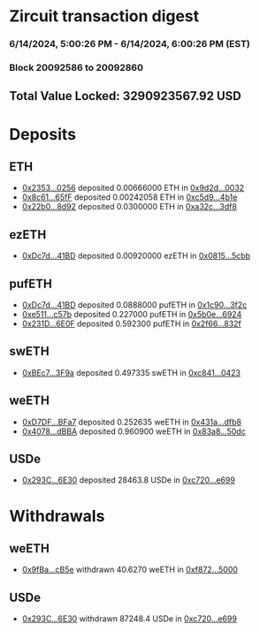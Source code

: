 # Zircuit transaction digest
### 6/14/2024, 5:00:26 PM - 6/14/2024, 6:00:26 PM (EST)
### Block 20092586 to 20092860

## Total Value Locked: 3290923567.92 USD

# Deposits
## ETH
- [0x2353...0256](https://etherscan.io/address/0x2353ce6f9eB22A3F17Ccb143860D8e8F6bab0256) deposited 0.00666000 ETH in [0x9d2d...0032](https://etherscan.io/tx/0x2353ce6f9eB22A3F17Ccb143860D8e8F6bab0256)
- [0x8c61...65fF](https://etherscan.io/address/0x8c61654875606FEC25BbE4A68d127283121765fF) deposited 0.00242058 ETH in [0xc5d9...4b1e](https://etherscan.io/tx/0x8c61654875606FEC25BbE4A68d127283121765fF)
- [0x22b0...8d92](https://etherscan.io/address/0x22b037E20208F9BA0D46d17FA306897ee0818d92) deposited 0.0300000 ETH in [0xa32c...3df8](https://etherscan.io/tx/0x22b037E20208F9BA0D46d17FA306897ee0818d92)
## ezETH
- [0xDc7d...41BD](https://etherscan.io/address/0xDc7dA0E674EeA0D14A050227deE9f5eE702C41BD) deposited 0.00920000 ezETH in [0x0815...5cbb](https://etherscan.io/tx/0xDc7dA0E674EeA0D14A050227deE9f5eE702C41BD)
## pufETH
- [0xDc7d...41BD](https://etherscan.io/address/0xDc7dA0E674EeA0D14A050227deE9f5eE702C41BD) deposited 0.0888000 pufETH in [0x1c90...3f2c](https://etherscan.io/tx/0xDc7dA0E674EeA0D14A050227deE9f5eE702C41BD)
- [0xe511...c57b](https://etherscan.io/address/0xe5119A356Eee274630360fDC0d9260B7508cc57b) deposited 0.227000 pufETH in [0x5b0e...6924](https://etherscan.io/tx/0xe5119A356Eee274630360fDC0d9260B7508cc57b)
- [0x231D...6E0F](https://etherscan.io/address/0x231D585e1f50010E0De74dC1976615D4cb776E0F) deposited 0.592300 pufETH in [0x2f66...832f](https://etherscan.io/tx/0x231D585e1f50010E0De74dC1976615D4cb776E0F)
## swETH
- [0xBEc7...3F9a](https://etherscan.io/address/0xBEc7497BB63285de19Ed6680A28FEd4F7CAb3F9a) deposited 0.497335 swETH in [0xc841...0423](https://etherscan.io/tx/0xBEc7497BB63285de19Ed6680A28FEd4F7CAb3F9a)
## weETH
- [0xD7DF...BFa7](https://etherscan.io/address/0xD7DF7E085214743530afF339aFC420c7c720BFa7) deposited 0.252635 weETH in [0x431a...dfb8](https://etherscan.io/tx/0xD7DF7E085214743530afF339aFC420c7c720BFa7)
- [0x4078...dBBA](https://etherscan.io/address/0x40789b6bA102634C13558a80cca3065e3297dBBA) deposited 0.960900 weETH in [0x83a8...50dc](https://etherscan.io/tx/0x40789b6bA102634C13558a80cca3065e3297dBBA)
## USDe
- [0x293C...6E30](https://etherscan.io/address/0x293C6937D8D82e05B01335F7B33FBA0c8e256E30) deposited 28463.8 USDe in [0xc720...e699](https://etherscan.io/tx/0x293C6937D8D82e05B01335F7B33FBA0c8e256E30)
# Withdrawals
## weETH
- [0x9fBa...cB5e](https://etherscan.io/address/0x9fBa5259A1a4654212849E87CFdf5B28d5bbcB5e) withdrawn 40.6270 weETH in [0xf872...5000](https://etherscan.io/tx/0x9fBa5259A1a4654212849E87CFdf5B28d5bbcB5e)
## USDe
- [0x293C...6E30](https://etherscan.io/address/0x293C6937D8D82e05B01335F7B33FBA0c8e256E30) withdrawn 87248.4 USDe in [0xc720...e699](https://etherscan.io/tx/0x293C6937D8D82e05B01335F7B33FBA0c8e256E30)

